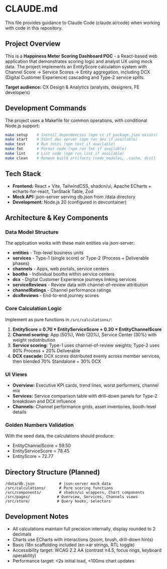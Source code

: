 # CLAUDE.md

This file provides guidance to Claude Code (claude.ai/code) when working with code in this repository.

## Project Overview

This is a **Happiness Meter Scoring Dashboard POC** - a React-based web application that demonstrates scoring logic and analyst UX using mock data. The project implements an EntityScore calculation system with Channel Score → Service Scores → Entity aggregation, including DCX (Digital Customer Experience) cascading and Type-2 service splits.

**Target audience:** CX Design & Analytics (analysts, designers, FE developers)

## Development Commands

The project uses a Makefile for common operations, with conditional Node.js support:

```bash
make setup    # Install dependencies (npm ci if package.json exists)
make start    # Start dev server (npm run dev if available)  
make test     # Run tests (npm test if available)
make fmt      # Format code (npm run fmt if available)
make lint     # Lint code (npm run lint if available)
make clean    # Remove build artifacts (node_modules, .cache, dist)
```

## Tech Stack

- **Frontend:** React + Vite, TailwindCSS, shadcn/ui, Apache ECharts + echarts-for-react, TanStack Table, Zod
- **Mock API:** json-server serving db.json from /data directory
- **Development:** Node.js 20 (configured in devcontainer)

## Architecture & Key Components

### Data Model Structure
The application works with these main entities via json-server:
- **entities** - Top-level business units
- **services** - Type-1 (single score) or Type-2 (Process + Deliverable phases)  
- **channels** - Apps, web portals, service centers
- **booths** - Individual booths within service centers
- **dcx** - Digital Customer Experience journeys linking services
- **serviceReviews** - Review data with channel-of-review attribution
- **channelRatings** - Channel performance ratings
- **dcxReviews** - End-to-end journey scores

### Core Calculation Logic
Implement as pure functions in `/src/calculations/`:

1. **EntityScore = 0.70 × EntityServiceScore + 0.30 × EntityChannelScore**
2. **Channel scoring:** App (50%), Web (20%), Service Center (30%) with weight redistribution
3. **Service scoring:** Type-1 uses channel-of-review weights; Type-2 uses 80% Process + 20% Deliverable  
4. **DCX cascade:** DCX scores distributed evenly across member services, then blended 70% Standalone + 30% DCX

### UI Views
- **Overview:** Executive KPI cards, trend lines, worst performers, channel mix
- **Services:** Service comparison table with drill-down panels for Type-2 breakdown and DCX influence
- **Channels:** Channel performance grids, asset inventories, booth-level details

### Golden Numbers Validation
With the seed data, the calculations should produce:
- EntityChannelScore = 59.50
- EntityServiceScore = 78.45  
- EntityScore = 72.77

## Directory Structure (Planned)
```
/data/db.json           # json-server mock data
/src/calculations/      # Pure scoring functions
/src/components/        # shadcn/ui wrappers, Chart components
/src/pages/            # Overview, Services, Channels views
/src/store/            # Query hooks, selectors
```

## Development Notes

- All calculations maintain full precision internally, display rounded to 2 decimals
- Charts use ECharts with interactions (zoom, brush, drill-down hints)
- Basic i18n scaffolding included (en→ar strings, RTL toggle)
- Accessibility target: WCAG 2.2 AA (contrast ≥4.5, focus rings, keyboard operability)
- Performance target: <2s initial load, <100ms chart updates